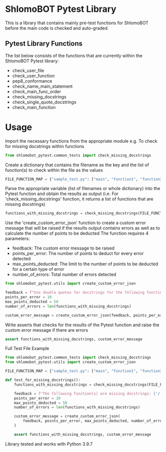 # ShlomoBOT Pytest Library
This is a library that contains mainly pre-test functions for ShlomoBOT before the main code is checked and auto-graded.

## Pytest Library Functions
The list below consists of the functions that are currently within the ShlomoBOT Pytest library:
* check_user_file
* check_user_function
* pep8_conformance
* check_name_main_statement
* check_main_func_order
* check_missing_docstrings
* check_single_quote_docstrings
* check_main_function

# Usage
Import the necessary functions from the appropriate module
e.g. To check for missing docstrings within functions
```python
from shlomobot_pytest.common_tests import check_missing_docstrings
```

Create a dictionary that contains the filename as the key and the list of function(s) to check within the file as the values
```python
FILE_FUNCTION_MAP = {"sample_test.py": ["main", "function1", "function2"]}
```

Parse the appropriate variable (list of filenames or whole dictionary) into the Pytest function and obtain the results as output (i.e. For 'check_missing_docstrings' function, it returns a list of functions that are missing docstrings)
```python
functions_with_missing_docstrings = check_missing_docstrings(FILE_FUNCTION_MAP)
```

Use the 'create_custom_error_json' function to create a custom error message that will be raised if the results output contains errors as well as to calculate the number of points to be deducted
The function requires 4 parameters:
* feedback: The custom error message to be raised
* points_per_error: The number of points to deduct for every error detected
* max_points_deducted: The limit to the number of points to be deducted for a certain type of error
* number_of_errors: Total number of errors detected
```python
from shlomobot_pytest.utils import create_custom_error_json

feedback = f"Use double quotes for docstrings for the following function(s): {'/'.join(functions_with_missing_docstrings)}!"
points_per_error = 10
max_points_deducted = 50
number_of_errors = len(functions_with_missing_docstrings)

custom_error_message = create_custom_error_json(feedback, points_per_error, max_points_deducted, number_of_errors)
```

Write asserts that checks for the results of the Pytest function and raise the custom error message if there are errors
```python
assert functions_with_missing_docstrings, custom_error_message
```

Full Test File Example
```python
from shlomobot_pytest.common_tests import check_missing_docstrings
from shlomobot_pytest.utils import create_custom_error_json

FILE_FUNCTION_MAP = {"sample_test.py": ["main", "function1", "function2"]}

def test_for_missing_docstrings():
    functions_with_missing_docstrings = check_missing_docstrings(FILE_FUNCTION_MAP)

    feedback = f"The following function(s) are missing docstrings: {'/'.join(functions_with_missing_docstrings)}!"
    points_per_error = 10
    max_points_deducted = 50
    number_of_errors = len(functions_with_missing_docstrings)

    custom_error_message = create_custom_error_json(
        feedback, points_per_error, max_points_deducted, number_of_errors
    )

    assert functions_with_missing_docstrings, custom_error_message
```

Library tested and works with Python 3.9.7
